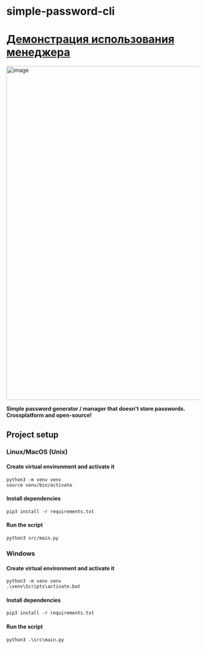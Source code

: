 # simple-password-cli

# [Демонстрация использования менеджера](https://youtu.be/yXDMuOQG9T4)

[<img width="870" alt="image" src="https://user-images.githubusercontent.com/60318411/219448025-c843cc75-545d-4eb0-b299-5105a91fe2fe.png">](https://youtu.be/yXDMuOQG9T4)

**Simple password generator / manager that doesn't store passwords. Crossplatform and open-source!**

## Project setup

### Linux/MacOS (Unix)

#### Create virtual environment and activate it
```shell
python3 -m venv venv
source venv/bin/activate
```

#### Install dependencies
```shell
pip3 install -r requirements.txt
```

#### Run the script
```shell
python3 src/main.py
```

### Windows

#### Create virtual environment and activate it
```shell
python3 -m venv venv
.\venv\Scripts\activate.bat
```

#### Install dependencies
```shell
pip3 install -r requirements.txt
```

#### Run the script
```shell
python3 .\src\main.py
```

